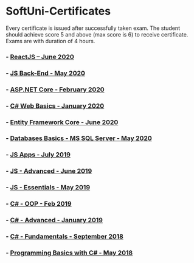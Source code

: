 # SoftUni-Certificates
Every certificate is issued after successfully  taken exam. The student should achieve score 5 and above (max score is 6) to receive certificate. Exams are with duration of 4 hours.

### - [ReactJS – June 2020](https://softuni.bg/Certificates/Details/87275/28842c84)

### - [JS Back-End - May 2020](https://softuni.bg/Certificates/Details/84340/f04a1784)

### - [ASP.NET Core - February 2020](https://softuni.bg/certificates/details/81029/c51d754a)

### - [C# Web Basics - January 2020](https://softuni.bg/certificates/details/81132/041d5be0)

### - [Entity Framework Core - June 2020](https://softuni.bg/certificates/details/88636/ebf80a7b)

### - [Databases Basics - MS SQL Server - May 2020](https://softuni.bg/certificates/details/88631/30241d79)

### - [JS Apps - July 2019](https://softuni.bg/certificates/details/70003/eeac822d)

### - [JS - Advanced - June 2019](https://softuni.bg/certificates/details/68443/23e11c7d)

### - [JS - Essentials - May 2019](https://softuni.bg/certificates/details/67258/ffd669fc)

### - [C# - OOP - Feb 2019](https://softuni.bg/certificates/details/64989/0ca7fa15)

### - [C# - Advanced - January 2019](https://softuni.bg/certificates/details/63094/66958eb4)

### - [C# - Fundamentals - September 2018](https://softuni.bg/certificates/details/61119/691a8d08)

### - [Programming Basics with C# - May 2018](https://softuni.bg/certificates/details/55935/0610f8a8)
